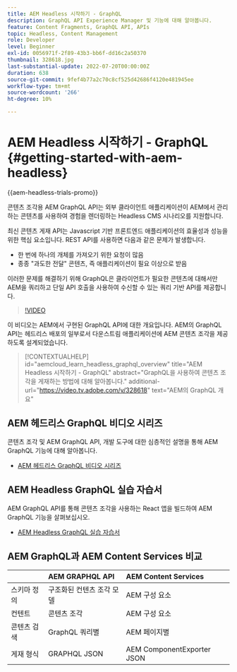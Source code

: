 ```yaml
---
title: AEM Headless 시작하기 - GraphQL
description: GraphQL API Experience Manager 및 기능에 대해 알아봅니다.
feature: Content Fragments, GraphQL API, APIs
topic: Headless, Content Management
role: Developer
level: Beginner
exl-id: 0056971f-2f89-43b3-bb6f-dd16c2a50370
thumbnail: 328618.jpg
last-substantial-update: 2022-07-20T00:00:00Z
duration: 638
source-git-commit: 9fef4b77a2c70c8cf525d42686f4120e481945ee
workflow-type: tm+mt
source-wordcount: '266'
ht-degree: 10%

---
```


# AEM Headless 시작하기 - GraphQL {#getting-started-with-aem-headless}

{{aem-headless-trials-promo}}

콘텐츠 조각용 AEM GraphQL API는 외부 클라이언트 애플리케이션이 AEM에서 관리하는 콘텐츠를 사용하여 경험을 렌더링하는 Headless CMS 시나리오를 지원합니다.

최신 콘텐츠 게재 API는 Javascript 기반 프론트엔드 애플리케이션의 효율성과 성능을 위한 핵심 요소입니다. REST API를 사용하면 다음과 같은 문제가 발생합니다.

* 한 번에 하나의 개체를 가져오기 위한 요청이 많음
* 종종 &quot;과도한 전달&quot; 콘텐츠, 즉 애플리케이션이 필요 이상으로 받음

이러한 문제를 해결하기 위해 GraphQL은 클라이언트가 필요한 콘텐츠에 대해서만 AEM을 쿼리하고 단일 API 호출을 사용하여 수신할 수 있는 쿼리 기반 API를 제공합니다.

>[!VIDEO](https://video.tv.adobe.com/v/328618?quality=12&learn=on)

이 비디오는 AEM에서 구현된 GraphQL API에 대한 개요입니다. AEM의 GraphQL API는 헤드리스 배포의 일부로서 다운스트림 애플리케이션에 AEM 콘텐츠 조각을 제공하도록 설계되었습니다.

>[!CONTEXTUALHELP]
>id="aemcloud_learn_headless_graphql_overview"
>title="AEM Headless 시작하기 - GraphQL"
>abstract="GraphQL을 사용하여 콘텐츠 조각을 게재하는 방법에 대해 알아봅니다."
>additional-url="https://video.tv.adobe.com/v/328618" text="AEM의 GraphQL 개요"

## AEM 헤드리스 GraphQL 비디오 시리즈

콘텐츠 조각 및 AEM GraphQL API, 개발 도구에 대한 심층적인 설명을 통해 AEM GraphQL 기능에 대해 알아봅니다.

* [AEM 헤드리스 GraphQL 비디오 시리즈](./video-series/modeling-basics.md)

## AEM Headless GraphQL 실습 자습서

AEM GraphQL API를 통해 콘텐츠 조각을 사용하는 React 앱을 빌드하여 AEM GraphQL 기능을 살펴보십시오.

* [AEM Headless GraphQL 실습 자습서](./multi-step/overview.md)

## AEM GraphQL과 AEM Content Services 비교

|                                | AEM GRAPHQL API | AEM Content Services |
|--------------------------------|:-----------------|:---------------------|
| 스키마 정의 | 구조화된 컨텐츠 조각 모델 | AEM 구성 요소 |
| 컨텐트 | 콘텐츠 조각 | AEM 구성 요소 |
| 콘텐츠 검색 | GraphQL 쿼리별 | AEM 페이지별 |
| 게재 형식 | GRAPHQL JSON | AEM ComponentExporter JSON |
